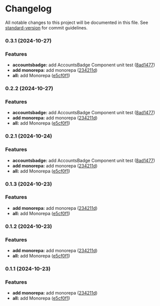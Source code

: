 # Changelog

All notable changes to this project will be documented in this file. See [standard-version](https://github.com/conventional-changelog/standard-version) for commit guidelines.

### 0.3.1 (2024-10-27)


### Features

* **accountsbadge:** add AccountsBadge Component unit test ([8ad1477](https://github.com/ViktorZubtsov/my-budget-core/commit/8ad1477f1ba63bacb4fbc8672f2e4e0d6c376c48))
* **add monorepa:** add monorepa ([234211d](https://github.com/ViktorZubtsov/my-budget-core/commit/234211d22c89dad08a7000bb978c1f123636d76f))
* **all:** add Monorepa ([e5cf0f1](https://github.com/ViktorZubtsov/my-budget-core/commit/e5cf0f102ec5aadf1472a27f2fc5d3fff9122257))

### 0.2.2 (2024-10-27)


### Features

* **accountsbadge:** add AccountsBadge Component unit test ([8ad1477](https://github.com/ViktorZubtsov/my-budget-core/commit/8ad1477f1ba63bacb4fbc8672f2e4e0d6c376c48))
* **add monorepa:** add monorepa ([234211d](https://github.com/ViktorZubtsov/my-budget-core/commit/234211d22c89dad08a7000bb978c1f123636d76f))
* **all:** add Monorepa ([e5cf0f1](https://github.com/ViktorZubtsov/my-budget-core/commit/e5cf0f102ec5aadf1472a27f2fc5d3fff9122257))

### 0.2.1 (2024-10-24)


### Features

* **accountsbadge:** add AccountsBadge Component unit test ([8ad1477](https://github.com/ViktorZubtsov/my-budget-core/commit/8ad1477f1ba63bacb4fbc8672f2e4e0d6c376c48))
* **add monorepa:** add monorepa ([234211d](https://github.com/ViktorZubtsov/my-budget-core/commit/234211d22c89dad08a7000bb978c1f123636d76f))
* **all:** add Monorepa ([e5cf0f1](https://github.com/ViktorZubtsov/my-budget-core/commit/e5cf0f102ec5aadf1472a27f2fc5d3fff9122257))

### 0.1.3 (2024-10-23)


### Features

* **add monorepa:** add monorepa ([234211d](https://github.com/ViktorZubtsov/my-budget-core/commit/234211d22c89dad08a7000bb978c1f123636d76f))
* **all:** add Monorepa ([e5cf0f1](https://github.com/ViktorZubtsov/my-budget-core/commit/e5cf0f102ec5aadf1472a27f2fc5d3fff9122257))

### 0.1.2 (2024-10-23)


### Features

* **add monorepa:** add monorepa ([234211d](https://github.com/ViktorZubtsov/my-budget-core/commit/234211d22c89dad08a7000bb978c1f123636d76f))
* **all:** add Monorepa ([e5cf0f1](https://github.com/ViktorZubtsov/my-budget-core/commit/e5cf0f102ec5aadf1472a27f2fc5d3fff9122257))

### 0.1.1 (2024-10-23)


### Features

* **add monorepa:** add monorepa ([234211d](https://github.com/ViktorZubtsov/my-budget-core/commit/234211d22c89dad08a7000bb978c1f123636d76f))
* **all:** add Monorepa ([e5cf0f1](https://github.com/ViktorZubtsov/my-budget-core/commit/e5cf0f102ec5aadf1472a27f2fc5d3fff9122257))

